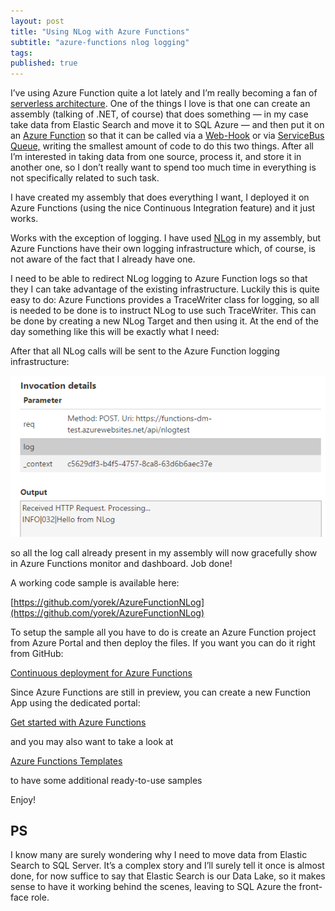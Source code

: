 ```yaml
---
layout: post
title: "Using NLog with Azure Functions"
subtitle: "azure-functions nlog logging"
tags: 
published: true
---
```


I’ve using Azure Function quite a lot lately and I’m really becoming a fan of [serverless architecture](http://martinfowler.com/articles/serverless.html). One of the things I love is that one can create an assembly (talking of .NET, of course) that does something — in my case take data from Elastic Search and move it to SQL Azure — and then put it on an [Azure Function](https://azure.microsoft.com/en-us/documentation/articles/functions-reference/) so that it can be called via a [Web-Hook](https://azure.microsoft.com/en-us/documentation/articles/functions-bindings-http-webhook/) or via [ServiceBus Queue,](https://azure.microsoft.com/en-us/documentation/articles/service-bus-dotnet-get-started-with-queues/) writing the smallest amount of code to do this two things. After all I’m interested in taking data from one source, process it, and store it in another one, so I don’t really want to spend too much time in everything is not specifically related to such task.

I have created my assembly that does everything I want, I deployed it on Azure Functions (using the nice Continuous Integration feature) and it just works.

Works with the exception of logging. I have used [NLog](http://nlog-project.org/) in my assembly, but Azure Functions have their own logging infrastructure which, of course, is not aware of the fact that I already have one.

I need to be able to redirect NLog logging to Azure Function logs so that they I can take advantage of the existing infrastructure. Luckily this is quite easy to do: Azure Functions provides a TraceWriter class for logging, so all is needed to be done is to instruct NLog to use such TraceWriter. This can be done by creating a new NLog Target and then using it. At the end of the day something like this will be exactly what I need:

After that all NLog calls will be sent to the Azure Function logging infrastructure:

![](/public/images/2016-10-24/image-01.png)

so all the log call already present in my assembly will now gracefully show in Azure Functions monitor and dashboard. Job done!

A working code sample is available here:

[https://github.com/yorek/AzureFunctionNLog](https://github.com/yorek/AzureFunctionNLog)

To setup the sample all you have to do is create an Azure Function project from Azure Portal and then deploy the files. If you want you can do it right from GitHub:

[Continuous deployment for Azure Functions](https://azure.microsoft.com/en-us/documentation/articles/functions-continuous-deployment/?source=post_page-----70992d0d391f----------------------)

Since Azure Functions are still in preview, you can create a new Function App using the dedicated portal:

[Get started with Azure Functions](https://functions.azure.com/signin?correlationId=f765bb56-2e57-4428-b55f-edef91460e1b)

and you may also want to take a look at

[Azure Functions Templates](https://github.com/Azure/azure-webjobs-sdk-templates)

to have some additional ready-to-use samples

Enjoy!

## PS

I know many are surely wondering why I need to move data from Elastic Search to SQL Server. It’s a complex story and I’ll surely tell it once is almost done, for now suffice to say that Elastic Search is our Data Lake, so it makes sense to have it working behind the scenes, leaving to SQL Azure the front-face role.

